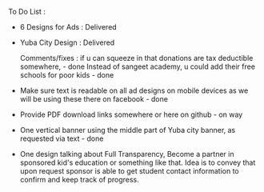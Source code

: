 To Do List :
- 6 Designs for Ads : Delivered
- Yuba City Design : Delivered 

    Comments/fixes : if u can squeeze in that donations are tax deductible somewhere,  - done
                      Instead of sangeet academy, u could add their free schools for poor kids - done
- Make sure text is readable on all ad designs on mobile devices as we will be using these there on facebook - done
- Provide PDF download links somewhere or here on github - on way
- One vertical banner using the middle part of Yuba city banner, as requested via text - done 
- One design talking about Full Transparency, Become a partner in sponsored kid's education or something like that. Idea is to convey that upon request sponsor is able to get student contact information to confirm and keep track of progress.
                      
                
